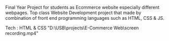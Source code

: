 Final Year Project for students as Ecommerce website especially different webpages. Top class Website Development project that made by combination of front end programming languages such as HTML, CSS & JS.

Tech : HTML & CSS
"D:\USB\projects\E-Commerce Web\screen recording.mp4"
